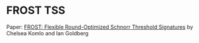 # FROST TSS

Paper: [FROST: Flexible Round-Optimized Schnorr Threshold Signatures](https://ia.cr/2020/852) by Chelsea Komlo and Ian Goldberg